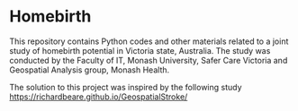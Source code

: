 # Homebirth
This repository contains Python codes and other materials related to a joint study of homebirth potential in Victoria state, Australia. The study was conducted by the Faculty of IT, Monash University, Safer Care Victoria and Geospatial Analysis group, Monash Health.

The solution to this project was inspired by the following study https://richardbeare.github.io/GeospatialStroke/ 
